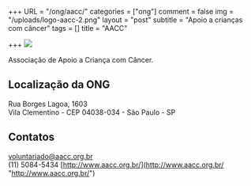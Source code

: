 +++
URL = "/ong/aacc/"
categories = ["ong"]
comment = false
img = "/uploads/logo-aacc-2.png"
layout = "post"
subtitle = "Apoio a crianças com câncer"
tags = []
title = "AACC"

+++
![](/uploads/logo-aacc-2.png)

Associação de Apoio a Criança com Câncer.

## Localização da ONG

Rua Borges Lagoa, 1603  
Vila Clementino - CEP 04038-034 - São Paulo - SP

## Contatos

voluntariado@aacc.org.br  
(11) 5084-5434
[http://www.aacc.org.br/](http://www.aacc.org.br/ "http://www.aacc.org.br/")